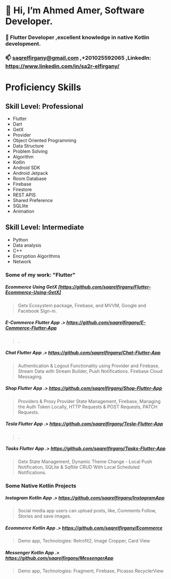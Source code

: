 #  👋 Hi, I’m Ahmed Amer, Software Developer.
### 👀 Flutter Developer ,excellent knowledge in native Kotlin development.
### 📫 saqrelfirgany@gmail.com ,+201025592065 ,LinkedIn: https://www.linkedin.com/in/sa2r-elfirgany/
 
# Proficiency Skills
## Skill Level: Professional

- Flutter 
- Dart
- GetX
- Provider
- Object Oriented Programming
- Data Structure
- Problem Solving
- Algorithm
- Kotlin
- Android SDK
- Android Jetpack
- Room Database
- Firebase
- Firestore
- REST APIS
- Shared Preference
- SQLlite
- Animation

## Skill Level: Intermediate
- Python
- Data analysis
- C++
- Encryption Algorithms
- Network


### Some of my work: "Flutter"

##### Ecommerce Using GetX  [https://github.com/saqrelfirgany/Flutter-Ecommerce-Using-GetX]
> Getx Ecosystem package, Firebase, and MVVM, Google and Facebook Sign-in.

##### E-Commerce Flutter App .> https://github.com/saqrelfirgany/E-Commerce-Flutter-App
> .

##### Chat Flutter App .> https://github.com/saqrelfirgany/Chat-Flutter-App
> Authentication & Logout Functionality using Provider and Firebase, Stream Data with Stream Builder, Push Notifications. Firebase Cloud Messaging.

##### Shop Flutter App .> https://github.com/saqrelfirgany/Shop-Flutter-App
> Providers & Proxy Provider State Management, Firebase, Managing the Auth Token Locally, HTTP Requests & POST Requests, PATCH Requests.

##### Tesla Flutter App .> https://github.com/saqrelfirgany/Tesla-Flutter-App
> .

##### Tasks Flutter App .> https://github.com/saqrelfirgany/Tasks-Flutter-App
> Getx State Management, Dynamic Theme Change - Local Push Notification, SQLite & Sqflite CRUD With Local Scheduled Notifications.


### Some Native Kotlin Projects

##### Instagram Kotlin App .> https://github.com/saqrelfirgany/InstagramApp
> Social media app users can upload posts, like, Comments Follow, Stories and save images.

##### Ecommerce Kotlin App .> https://github.com/saqrelfirgany/Ecommerce
> Demo app, Technologies: Retrofit2, Image Cropper, Card View

##### Messenger Kotlin App .> https://github.com/saqrelfirgany/MessengerApp
> Demo app, Technologies: Fragment, Firebase, Picasso RecyclerView


